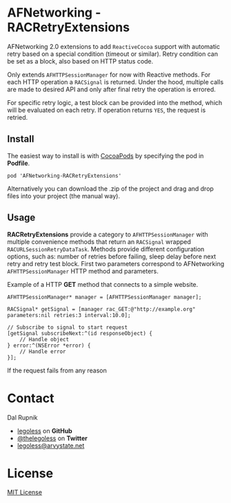 # AFNetworking - RACRetryExtensions
AFNetworking 2.0 extensions to add `ReactiveCocoa` support with automatic retry based on a special condition (timeout or similar). Retry condition can be set as a block, also based on HTTP status code.

Only extends `AFHTTPSessionManager` for now with Reactive methods. For each HTTP operation a `RACSignal` is returned. Under the hood, multiple calls are made to desired API and only after final retry the operation is errored.

For specific retry logic, a test block can be provided into the method, which will be evaluated on each retry. If operation returns `YES`, the request is retried.

## Install

The easiest way to install is with [CocoaPods](http://cocoapods.org) by specifying the pod in **Podfile**.

```
pod 'AFNetworking-RACRetryExtensions'
```

Alternatively you can download the .zip of the project and drag and drop files into your project (the manual way).

## Usage

**RACRetryExtensions** provide a category to `AFHTTPSessionManager` with multiple convenience methods that return an  `RACSignal` wrapped `RACURLSessionRetryDataTask`. Methods provide different configuration options, such as: number of retries before failing, sleep delay before next retry and retry test block. First two parameters correspond to AFNetworking `AFHTTPSessionManager` HTTP method and parameters.

Example of a HTTP **GET** method that connects to a simple website.

```objc
AFHTTPSessionManager* manager = [AFHTTPSessionManager manager];

RACSignal* getSignal = [manager rac_GET:@"http://example.org" parameters:nil retries:3 interval:10.0];

// Subscribe to signal to start request
[getSignal subscribeNext:^(id responseObject) {
    // Handle object
} error:^(NSError *error) {
    // Handle error
}];
```

If the request fails from any reason

Contact
======

Dal Rupnik

- [legoless](https://github.com/legoless) on **GitHub**
- [@thelegoless](https://twitter.com/thelegoless) on **Twitter**
- [legoless@arvystate.net](mailto:legoless@arvystate.net)

License
======

[MIT License](https://github.com/Legoless/AFNetworking-RACRetryExtensions/blob/master/LICENSE)
